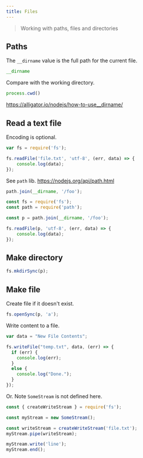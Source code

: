 ```yaml
---
title: Files
---
```


> Working with paths, files and directories

## Paths


The `__dirname` value is the full path for the current file.

```javascript
__dirname
```


Compare with the working directory.

```javascript
process.cwd()
```

https://alligator.io/nodejs/how-to-use__dirname/


## Read a text file

Encoding is optional.

```javascript
var fs = require('fs');

fs.readFile('file.txt', 'utf-8', (err, data) => {
    console.log(data);
});
```


See `path` lib. https://nodejs.org/api/path.html

```javascript
path.join(__dirname, '/foo');
```



```javascript
const fs = require('fs');
const path = require('path');

const p = path.join(__dirname, '/foo');

fs.readFile(p, 'utf-8', (err, data) => {
    console.log(data);
});
```


## Make directory


```javascript
fs.mkdirSync(p);
```

## Make file

Create file if it doesn't exist.

```javascript
fs.openSync(p, 'a');
```

Write content to a file.

```javascript
var data = "New File Contents";

fs.writeFile("temp.txt", data, (err) => {
  if (err) {
    console.log(err);
  }
  else {
    console.log("Done.");
  }
});
```

Or. Note `SomeStream` is not defined here.

```javascript
const { createWriteStream } = require('fs');

const myStream = new SomeStream();

const writeStream = createWriteStream('file.txt');
myStream.pipe(writeStream);

myStream.write('line');
myStream.end();
```
